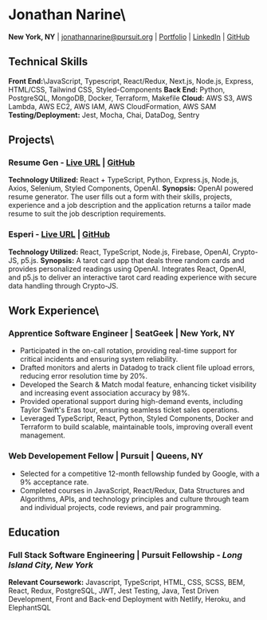 # Jonathan Narine\
**New York, NY** | jonathannarine@pursuit.org | [Portfolio](https://fezz.vercel.app/) | [LinkedIn](https:/linkedin.com/in/jonathannarine/) | [GitHub](https://github.com/jonnicwolf)

## Technical Skills

**Front End:**\JavaScript, Typescript, React/Redux, Next.js, Node.js, Express, HTML/CSS, Tailwind CSS, Styled-Components
**Back End:** Python, PostgreSQL, MongoDB, Docker, Terraform, Makefile
**Cloud:** AWS S3, AWS Lambda, AWS EC2, AWS IAM, AWS CloudFormation, AWS SAM
**Testing/Deployment:** Jest, Mocha, Chai, DataDog, Sentry

## Projects\

### **Resume Gen** - [Live URL](https://fn-cv-gen.netlify.app) | [GitHub](https://github.com/jonnicwolf/l3-v2-build-podcast-generator-fezzn)
**Technology Utilized:** React + TypeScript, Python, Express.js, Node.js, Axios, Selenium, Styled Components, OpenAI.
**Synopsis:** OpenAI powered resume generator. The user fills out a form with their skills, projects, experience and a job description and the application returns a tailor made resume to suit the job description requirements.

### **Esperi** - [Live URL](https://esperi.vercel.app) | [GitHub](https://github.com/jonnicwolf/heart_of_the_cards)
**Technology Utilized:** React, TypeScript, Node.js, Firebase, OpenAI, Crypto-JS, p5.js.
**Synopsis:** A tarot card app that deals three random cards and provides personalized readings using OpenAI. Integrates React, OpenAI, and p5.js to deliver an interactive tarot card reading experience with secure data handling through Crypto-JS.

## Work Experience\

### **Apprentice Software Engineer | SeatGeek | New York, NY**
- Participated in the on-call rotation, providing real-time support for critical incidents and ensuring system reliability.
- Drafted monitors and alerts in Datadog to track client file upload errors, reducing error resolution time by 20%.
- Developed the Search & Match modal feature, enhancing ticket visibility and increasing event association accuracy by 98%.
- Provided operational support during high-demand events, including Taylor Swift's Eras tour, ensuring seamless ticket sales operations.
- Leveraged TypeScript, React, Python, Styled Components, Docker and Terraform to build scalable, maintainable tools, improving overall event management.
### **Web Developement Fellow | Pursuit | Queens, NY**
- Selected for a competitive 12-month fellowship funded by Google, with a 9% acceptance rate.
- Completed courses in JavaScript, React/Redux, Data Structures and Algorithms, APIs, and technology principles and culture through team and individual projects, code reviews, and pair programming.

## Education

### **Full Stack Software Engineering | Pursuit Fellowship** - *Long Island City, New York*
**Relevant Coursework:** Javascript, TypeScript, HTML, CSS, SCSS, BEM, React, Redux, PostgreSQL, JWT, Jest Testing, Java, Test Driven Development, Front and Back-end Deployment with Netlify, Heroku, and ElephantSQL

